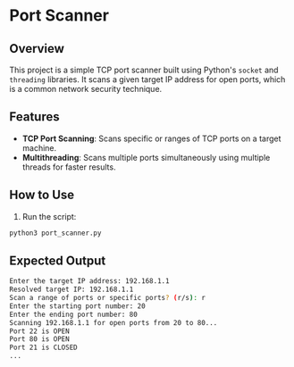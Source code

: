 # Port Scanner

## Overview
This project is a simple TCP port scanner built using Python's `socket` and `threading` libraries. It scans a given target IP address for open ports, which is a common network security technique.

## Features
- **TCP Port Scanning**: Scans specific or ranges of TCP ports on a target machine.
- **Multithreading**: Scans multiple ports simultaneously using multiple threads for faster results.

## How to Use

1. Run the script:
```bash
python3 port_scanner.py
```

## Expected Output

```bash
Enter the target IP address: 192.168.1.1
Resolved target IP: 192.168.1.1
Scan a range of ports or specific ports? (r/s): r
Enter the starting port number: 20
Enter the ending port number: 80
Scanning 192.168.1.1 for open ports from 20 to 80...
Port 22 is OPEN
Port 80 is OPEN
Port 21 is CLOSED
...
```

